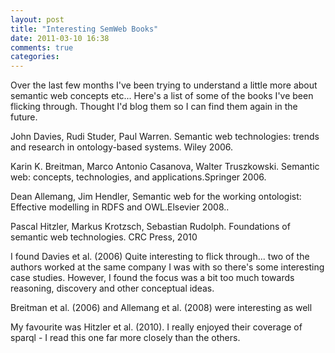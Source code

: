 ```yaml
---
layout: post
title: "Interesting SemWeb Books"
date: 2011-03-10 16:38
comments: true
categories: 
---
```


Over the last few months I've been trying to understand a little more about semantic web concepts etc... Here's a list of some of the books I've been flicking through. Thought I'd blog them so I can find them again in the future.

John Davies, Rudi Studer, Paul Warren. Semantic web technologies: trends and research in ontology-based systems. Wiley 2006.



Karin K. Breitman, Marco Antonio Casanova, Walter Truszkowski. Semantic web: concepts, technologies, and applications.Springer 2006.

Dean Allemang, Jim Hendler, Semantic web for the working ontologist: Effective modelling in RDFS and OWL.Elsevier 2008..



  

Pascal Hitzler, Markus Krotzsch, Sebastian Rudolph. Foundations of semantic web technologies. CRC Press, 2010



I found Davies et al. (2006) Quite interesting to flick through... two of the authors worked at the same company I was with so there's some interesting case studies. However, I found the focus was a bit too much towards reasoning, discovery and other conceptual ideas.

Breitman et al. (2006) and Allemang et al. (2008) were interesting as well

My favourite was Hitzler et al. (2010). I really enjoyed their coverage of sparql - I read this one far more closely than the others.